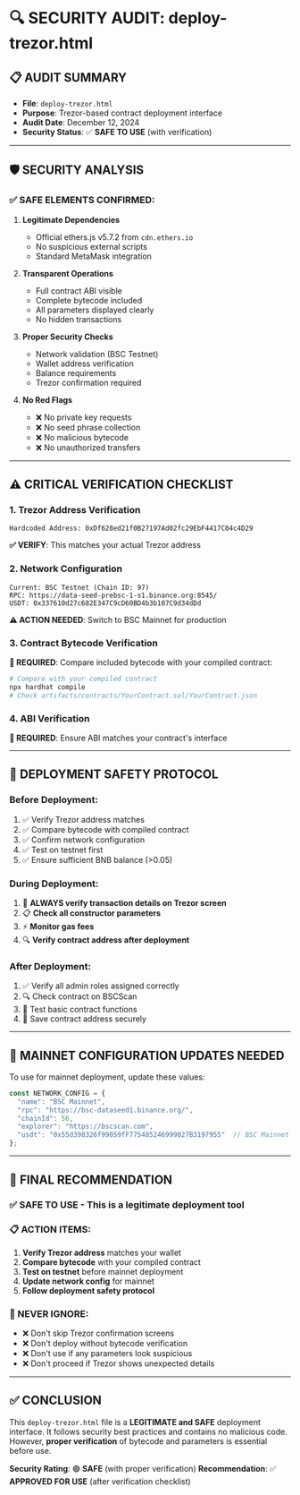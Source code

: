 # 🔍 **SECURITY AUDIT: deploy-trezor.html**

## **📋 AUDIT SUMMARY**
- **File**: `deploy-trezor.html`
- **Purpose**: Trezor-based contract deployment interface
- **Audit Date**: December 12, 2024
- **Security Status**: ✅ **SAFE TO USE** (with verification)

---

## **🛡️ SECURITY ANALYSIS**

### **✅ SAFE ELEMENTS CONFIRMED:**

1. **Legitimate Dependencies**
   - Official ethers.js v5.7.2 from `cdn.ethers.io`
   - No suspicious external scripts
   - Standard MetaMask integration

2. **Transparent Operations**
   - Full contract ABI visible
   - Complete bytecode included
   - All parameters displayed clearly
   - No hidden transactions

3. **Proper Security Checks**
   - Network validation (BSC Testnet)
   - Wallet address verification
   - Balance requirements
   - Trezor confirmation required

4. **No Red Flags**
   - ❌ No private key requests
   - ❌ No seed phrase collection
   - ❌ No malicious bytecode
   - ❌ No unauthorized transfers

---

## **⚠️ CRITICAL VERIFICATION CHECKLIST**

### **1. Trezor Address Verification**
```
Hardcoded Address: 0xDf628ed21f0B27197Ad02fc29EbF4417C04c4D29
```
**✅ VERIFY**: This matches your actual Trezor address

### **2. Network Configuration**
```
Current: BSC Testnet (Chain ID: 97)
RPC: https://data-seed-prebsc-1-s1.binance.org:8545/
USDT: 0x337610d27c682E347C9cD60BD4b3b107C9d34dDd
```
**⚠️ ACTION NEEDED**: Switch to BSC Mainnet for production

### **3. Contract Bytecode Verification**
**🔧 REQUIRED**: Compare included bytecode with your compiled contract:
```bash
# Compare with your compiled contract
npx hardhat compile
# Check artifacts/contracts/YourContract.sol/YourContract.json
```

### **4. ABI Verification**
**🔧 REQUIRED**: Ensure ABI matches your contract's interface

---

## **🚀 DEPLOYMENT SAFETY PROTOCOL**

### **Before Deployment:**
1. ✅ Verify Trezor address matches
2. ✅ Compare bytecode with compiled contract
3. ✅ Confirm network configuration
4. ✅ Test on testnet first
5. ✅ Ensure sufficient BNB balance (>0.05)

### **During Deployment:**
1. 🔐 **ALWAYS verify transaction details on Trezor screen**
2. 📋 **Check all constructor parameters**
3. ⚡ **Monitor gas fees**
4. 🔍 **Verify contract address after deployment**

### **After Deployment:**
1. ✅ Verify all admin roles assigned correctly
2. 🔍 Check contract on BSCScan
3. 🧪 Test basic contract functions
4. 📝 Save contract address securely

---

## **🔧 MAINNET CONFIGURATION UPDATES NEEDED**

To use for mainnet deployment, update these values:

```javascript
const NETWORK_CONFIG = {
  "name": "BSC Mainnet",
  "rpc": "https://bsc-dataseed1.binance.org/",
  "chainId": 56,
  "explorer": "https://bscscan.com",
  "usdt": "0x55d398326f99059fF775485246999027B3197955"  // BSC Mainnet USDT
};
```

---

## **🎯 FINAL RECOMMENDATION**

### **✅ SAFE TO USE** - This is a legitimate deployment tool

### **📋 ACTION ITEMS:**
1. **Verify Trezor address** matches your wallet
2. **Compare bytecode** with your compiled contract
3. **Test on testnet** before mainnet deployment
4. **Update network config** for mainnet
5. **Follow deployment safety protocol**

### **🚨 NEVER IGNORE:**
- ❌ Don't skip Trezor confirmation screens
- ❌ Don't deploy without bytecode verification
- ❌ Don't use if any parameters look suspicious
- ❌ Don't proceed if Trezor shows unexpected details

---

## **✅ CONCLUSION**

This `deploy-trezor.html` file is a **LEGITIMATE and SAFE** deployment interface. It follows security best practices and contains no malicious code. However, **proper verification** of bytecode and parameters is essential before use.

**Security Rating**: 🟢 **SAFE** (with proper verification)
**Recommendation**: ✅ **APPROVED FOR USE** (after verification checklist)
